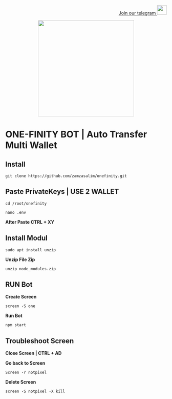 <p style="font-size:14px" align="right">
<a href="https://t.me/airdropasc" target="_blank">Join our telegram <img src="https://user-images.githubusercontent.com/50621007/183283867-56b4d69f-bc6e-4939-b00a-72aa019d1aea.png" width="30"/></a>
</p>

<p align="center">
  <img height="300" height="auto" src="https://user-images.githubusercontent.com/109174478/209359981-dc19b4bf-854d-4a2a-b803-2547a7fa43f2.jpg">
</p>

# ONE-FINITY BOT | Auto Transfer Multi Wallet

## Install 
```
git clone https://github.com/zamzasalim/onefinity.git
```

## Paste PrivateKeys | USE 2 WALLET
```
cd /root/onefinity
```
```
nano .env
```
**After Paste CTRL + XY**

## Install Modul
```
sudo apt install unzip
```
**Unzip File Zip**
```
unzip node_modules.zip
```

## RUN Bot
**Create Screen**
```
screen -S one
```
**Run Bot**
```
npm start
```
## Troubleshoot Screen 
**Close Screen | CTRL + AD**

**Go back to Screen**
```
Screen -r notpixel
```
**Delete Screen**
```
screen -S notpixel -X kill
```
